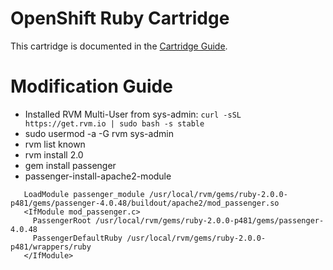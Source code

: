 # OpenShift Ruby Cartridge
This cartridge is documented in the [Cartridge Guide](http://openshift.github.io/documentation/oo_cartridge_guide.html#ruby).

# Modification Guide

- Installed RVM Multi-User from sys-admin: `curl -sSL https://get.rvm.io | sudo bash -s stable`
- sudo usermod -a -G rvm sys-admin
- rvm list known
- rvm install 2.0
- gem install passenger
- passenger-install-apache2-module

`````
   LoadModule passenger_module /usr/local/rvm/gems/ruby-2.0.0-p481/gems/passenger-4.0.48/buildout/apache2/mod_passenger.so
   <IfModule mod_passenger.c>
     PassengerRoot /usr/local/rvm/gems/ruby-2.0.0-p481/gems/passenger-4.0.48
     PassengerDefaultRuby /usr/local/rvm/gems/ruby-2.0.0-p481/wrappers/ruby
   </IfModule>
`````
